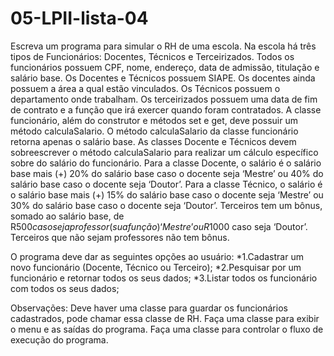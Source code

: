 # 05-LPII-lista-04
Escreva um programa para simular o RH de uma escola. Na escola há três tipos de Funcionários: Docentes, Técnicos e Terceirizados. Todos os funcionários possuem CPF, nome, endereço, data de admissão, titulação e salário base. Os Docentes e Técnicos possuem SIAPE. Os docentes ainda possuem a área a qual estão vinculados. Os Técnicos possuem o departamento onde trabalham. Os terceirizados possuem uma data de fim de contrato e a função que irá exercer quando foram contratados. A classe funcionário, além do construtor e métodos set e get, deve possuir um método calculaSalario. O método calculaSalario da classe funcionário retorna apenas o salário base. As classes Docente e Técnicos devem sobreescrever o método calculaSalario para realizar um cálculo específico sobre do salário do funcionário. Para a classe Docente, o salário é o salário base mais (+) 20% do salário base caso o docente seja ‘Mestre’ ou 40% do salário base caso o docente seja ‘Doutor’. Para a classe Técnico, o salário é o salário base mais (+) 15% do salário base caso o docente seja ‘Mestre’ ou 30% do salário base caso o docente seja ‘Doutor’. Terceiros tem um bônus, somado ao salário base, de R$500 caso seja professor (sua função) ‘Mestre’ ou R$1000 caso seja ‘Doutor’. Terceiros que não sejam professores não tem bônus. 

O programa deve dar as seguintes opções ao usuário: 
*1.Cadastrar um novo funcionário (Docente, Técnico ou Terceiro); 
*2.Pesquisar por um funcionário e retornar todos os seus dados; 
*3.Listar todos os funcionário com todos os seus dados; 

Observações: Deve haver uma classe para guardar os funcionários cadastrados, pode chamar essa classe de RH. Faça uma classe para exibir o menu e as saídas do programa. Faça uma classe para controlar o fluxo de execução do programa.
